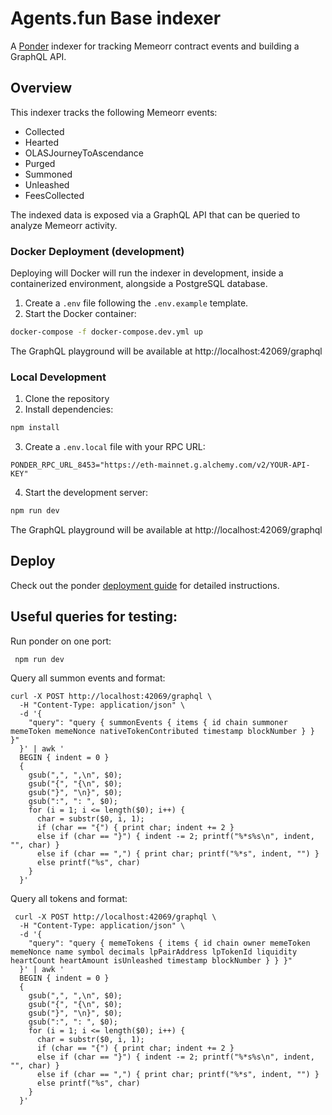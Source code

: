 # Agents.fun Base indexer

A [Ponder](https://ponder.sh) indexer for tracking Memeorr contract events and building a GraphQL API.

## Overview

This indexer tracks the following Memeorr events:
- Collected
- Hearted  
- OLASJourneyToAscendance
- Purged
- Summoned
- Unleashed
- FeesCollected

The indexed data is exposed via a GraphQL API that can be queried to analyze Memeorr activity.

### Docker Deployment (development)

Deploying will Docker will run the indexer in development, inside a containerized environment, alongside a PostgreSQL database.

1. Create a `.env` file following the `.env.example` template.
2. Start the Docker container:

```bash
docker-compose -f docker-compose.dev.yml up
```

The GraphQL playground will be available at http://localhost:42069/graphql

### Local Development

1. Clone the repository
2. Install dependencies:
```bash
npm install
```

3. Create a `.env.local` file with your RPC URL:
```
PONDER_RPC_URL_8453="https://eth-mainnet.g.alchemy.com/v2/YOUR-API-KEY"
```

4. Start the development server:
```bash
npm run dev
```

The GraphQL playground will be available at http://localhost:42069/graphql

## Deploy

Check out the ponder [deployment guide](https://ponder.sh/docs/production/deploy) for detailed instructions.


## Useful queries for testing:

Run ponder on one port:

```
 npm run dev
```

Query all summon events and format:

```
curl -X POST http://localhost:42069/graphql \
  -H "Content-Type: application/json" \
  -d '{
    "query": "query { summonEvents { items { id chain summoner memeToken memeNonce nativeTokenContributed timestamp blockNumber } } }"
  }' | awk '
  BEGIN { indent = 0 }
  {
    gsub(",", ",\n", $0);
    gsub("{", "{\n", $0);
    gsub("}", "\n}", $0);
    gsub(":", ": ", $0);
    for (i = 1; i <= length($0); i++) {
      char = substr($0, i, 1);
      if (char == "{") { print char; indent += 2 }
      else if (char == "}") { indent -= 2; printf("%*s%s\n", indent, "", char) }
      else if (char == ",") { print char; printf("%*s", indent, "") }
      else printf("%s", char)
    }
  }'
```

Query all tokens and format:

```
 curl -X POST http://localhost:42069/graphql \
  -H "Content-Type: application/json" \
  -d '{
    "query": "query { memeTokens { items { id chain owner memeToken memeNonce name symbol decimals lpPairAddress lpTokenId liquidity heartCount heartAmount isUnleashed timestamp blockNumber } } }"
  }' | awk '
  BEGIN { indent = 0 }
  {
    gsub(",", ",\n", $0);
    gsub("{", "{\n", $0);
    gsub("}", "\n}", $0);
    gsub(":", ": ", $0);
    for (i = 1; i <= length($0); i++) {
      char = substr($0, i, 1);
      if (char == "{") { print char; indent += 2 }
      else if (char == "}") { indent -= 2; printf("%*s%s\n", indent, "", char) }
      else if (char == ",") { print char; printf("%*s", indent, "") }
      else printf("%s", char)
    }
  }'
```
